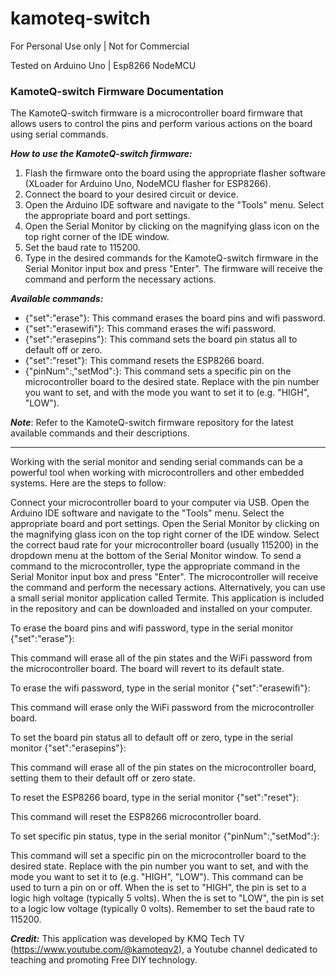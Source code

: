 # kamoteq-switch
 For Personal Use only | Not for Commercial
 
 Tested on Arduino Uno | Esp8266 NodeMCU


### KamoteQ-switch Firmware Documentation

The KamoteQ-switch firmware is a microcontroller board firmware that allows users to control the pins and perform various actions on the board using serial commands.

***How to use the KamoteQ-switch firmware:***

1. Flash the firmware onto the board using the appropriate flasher software (XLoader for Arduino Uno, NodeMCU flasher for ESP8266).
2. Connect the board to your desired circuit or device.
3. Open the Arduino IDE software and navigate to the "Tools" menu. Select the appropriate board and port settings.
4. Open the Serial Monitor by clicking on the magnifying glass icon on the top right corner of the IDE window.
5. Set the baud rate to 115200.
6. Type in the desired commands for the KamoteQ-switch firmware in the Serial Monitor input box and press "Enter". The firmware will receive the command and perform the necessary actions.

***Available commands:***

- {"set":"erase"}: This command erases the board pins and wifi password.
- {"set":"erasewifi"}: This command erases the wifi password.
- {"set":"erasepins"}: This command sets the board pin status all to default off or zero.
- {"set":"reset"}: This command resets the ESP8266 board.
- {"pinNum":<pinNumber>,"setMod":<pinMode>}: This command sets a specific pin on the microcontroller board to the desired state. Replace <pinNumber> with the pin number you want to set, and <pinMode> with the mode you want to set it to (e.g. "HIGH", "LOW").
 
***Note***: Refer to the KamoteQ-switch firmware repository for the latest available commands and their descriptions.









-------




Working with the serial monitor and sending serial commands can be a powerful tool when working with microcontrollers and other embedded systems. Here are the steps to follow:

Connect your microcontroller board to your computer via USB.
Open the Arduino IDE software and navigate to the "Tools" menu. Select the appropriate board and port settings.
Open the Serial Monitor by clicking on the magnifying glass icon on the top right corner of the IDE window.
Select the correct baud rate for your microcontroller board (usually 115200) in the dropdown menu at the bottom of the Serial Monitor window.
To send a command to the microcontroller, type the appropriate command in the Serial Monitor input box and press "Enter".
The microcontroller will receive the command and perform the necessary actions.
Alternatively, you can use a small serial monitor application called Termite. This application is included in the repository and can be downloaded and installed on your computer.

To erase the board pins and wifi password, type in the serial monitor {"set":"erase"}:

This command will erase all of the pin states and the WiFi password from the microcontroller board. The board will revert to its default state.

To erase the wifi password, type in the serial monitor {"set":"erasewifi"}:

This command will erase only the WiFi password from the microcontroller board.

To set the board pin status all to default off or zero, type in the serial monitor {"set":"erasepins"}:

This command will erase all of the pin states on the microcontroller board, setting them to their default off or zero state.

To reset the ESP8266 board, type in the serial monitor {"set":"reset"}:

This command will reset the ESP8266 microcontroller board.

To set specific pin status, type in the serial monitor {"pinNum":<pinNumber>,"setMod":<pinMode>}:

This command will set a specific pin on the microcontroller board to the desired state. Replace <pinNumber> with the pin number you want to set, and <pinMode> with the mode you want to set it to (e.g. "HIGH", "LOW"). This command can be used to turn a pin on or off. When the <pinMode> is set to "HIGH", the pin is set to a logic high voltage (typically 5 volts). When the <pinMode> is set to "LOW", the pin is set to a logic low voltage (typically 0 volts). Remember to set the baud rate to 115200.



***Credit:*** This application was developed by KMQ Tech TV (https://www.youtube.com/@kamoteqv2), a Youtube channel dedicated to teaching and promoting Free DIY technology.
